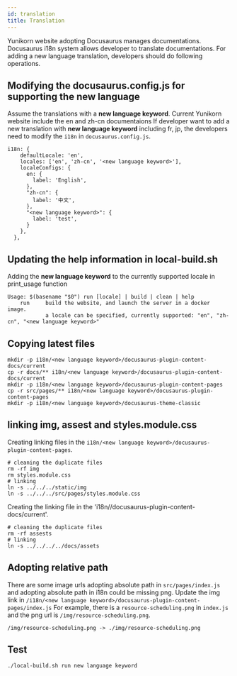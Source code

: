 ```yaml
---
id: translation
title: Translation
---
```


<!--
Licensed to the Apache Software Foundation (ASF) under one
or more contributor license agreements.  See the NOTICE file
distributed with this work for additional information
regarding copyright ownership.  The ASF licenses this file
to you under the Apache License, Version 2.0 (the
"License"); you may not use this file except in compliance
with the License.  You may obtain a copy of the License at

  http://www.apache.org/licenses/LICENSE-2.0

Unless required by applicable law or agreed to in writing,
software distributed under the License is distributed on an
"AS IS" BASIS, WITHOUT WARRANTIES OR CONDITIONS OF ANY
KIND, either express or implied.  See the License for the
specific language governing permissions and limitations
under the License.
-->

Yunikorn website adopting Docusaurus manages documentations.
Docusaurus i18n system allows developer to translate documentations.
For adding a new language translation, developers should do following operations.

## Modifying the docusaurus.config.js for supporting the new language
Assume the translations with a **new language keyword**.
Current Yunikorn website include the en and zh-cn documentaions
If developer want to add a new translation with **new language keyword** including fr, jp, the developers need to modify the `i18n` in `docusaurus.config.js`.
```
i18n: {
    defaultLocale: 'en',
    locales: ['en', 'zh-cn', '<new language keyword>'],
    localeConfigs: {
      en: {
        label: 'English',
      },
      "zh-cn": {
        label: '中文',
      },
      "<new language keyword>": {
        label: 'test',
      }
    },
  },
```
## Updating the help information in local-build.sh
Adding the **new language keyword** to the currently supported locale in print_usage function
```
Usage: $(basename "$0") run [locale] | build | clean | help
    run     build the website, and launch the server in a docker image.
            a locale can be specified, currently supported: "en", "zh-cn", "<new language keyword>"
```

## Copying latest files
```
mkdir -p i18n/<new language keyword>/docusaurus-plugin-content-docs/current
cp -r docs/** i18n/<new language keyword>/docusaurus-plugin-content-docs/current
mkdir -p i18n/<new language keyword>/docusaurus-plugin-content-pages
cp -r src/pages/** i18n/<new language keyword>/docusaurus-plugin-content-pages
mkdir -p i18n/<new language keyword>/docusaurus-theme-classic
```

## linking img, assest and styles.module.css
Creating linking files in the `i18n/<new language keyword>/docusaurus-plugin-content-pages`.

```
# cleaning the duplicate files
rm -rf img
rm styles.module.css
# linking
ln -s ../../../static/img
ln -s ../../../src/pages/styles.module.css
```

Creating the linking file in the 'i18n/<new language keyword>/docusaurus-plugin-content-docs/current'.
```
# cleaning the duplicate files
rm -rf assests
# linking
ln -s ../../../../docs/assets
```

## Adopting relative path
There are some image urls adopting absolute path in `src/pages/index.js` and adopting absolute path in i18n could be missing png.
Update the img link in `/i18n/<new language keyword>/docusaurus-plugin-content-pages/index.js`
For example, there is a `resource-scheduling.png` in `index.js` and the png url is `/img/resource-scheduling.png`.
```
/img/resource-scheduling.png -> ./img/resource-scheduling.png
```
## Test
```
./local-build.sh run new language keyword
```
